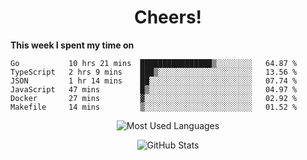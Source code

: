 <h1 align="center">Cheers!</h1>

**This week I spent my time on**
<!--START_SECTION:waka-->

```text
Go           10 hrs 21 mins  ████████████████▒░░░░░░░░   64.87 %
TypeScript   2 hrs 9 mins    ███▒░░░░░░░░░░░░░░░░░░░░░   13.56 %
JSON         1 hr 14 mins    ██░░░░░░░░░░░░░░░░░░░░░░░   07.74 %
JavaScript   47 mins         █▒░░░░░░░░░░░░░░░░░░░░░░░   04.97 %
Docker       27 mins         ▓░░░░░░░░░░░░░░░░░░░░░░░░   02.92 %
Makefile     14 mins         ▒░░░░░░░░░░░░░░░░░░░░░░░░   01.52 %
```

<!--END_SECTION:waka-->

<p align="center"><img src="https://github-readme-stats.vercel.app/api/top-langs/?username=thnkrn&layout=compact&hide=html&theme=tokyonight" alt="Most Used Languages" /></p>

<p align="center"><img src="https://github-readme-stats.vercel.app/api?username=thnkrn&show_icons=true&count_private=true&theme=tokyonight" alt="GitHub Stats" /></p>

<!-- <p align="center"><a href="https://wakatime.com"><img src="https://wakatime.com/share/@thnkrn/40092326-d1bd-471b-89da-9a7c63939402.png" /></p>
 -->
